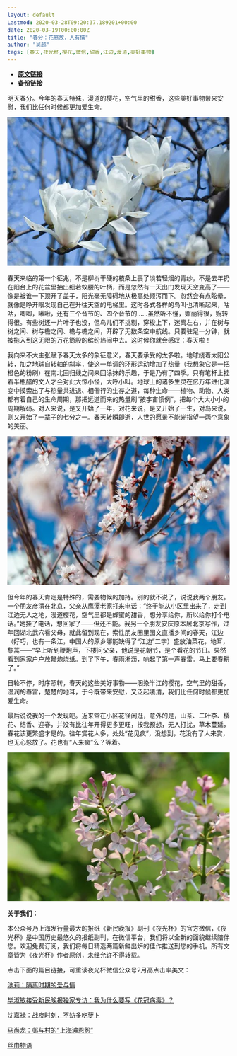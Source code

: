 ```yaml
---
layout: default
Lastmod: 2020-03-28T09:20:37.189201+00:00
date: 2020-03-19T00:00:00Z
title: "春分：花怒放，人有情"
author: "吴越"
tags: [春天,夜光杯,樱花,微信,甜香,江边,漫道,美好事物]
---
```


* [**原文链接**](https://mp.weixin.qq.com/s/fPcPGwRLlt0uP8k0866MVg)
* [**备份链接**](http://archive.ph/L5iLS)


明天春分。今年的春天特殊，漫道的樱花，空气里的甜香，这些美好事物带来安慰，我们比任何时候都更加爱生命。

![](/images/post/c82407ecc1d03af36072acfe7e6f02d0.jpg)

春天来临的第一个征兆，不是柳树干硬的枝条上裹了淡若轻烟的青纱，不是去年扔在阳台上的花盆里抽出细若蚁腰的叶柄，而是忽然有一天出门发现天空变高了——像是被谁一下顶开了盖子，阳光毫无障碍地从极高处倾泻而下。忽然会有点眩晕，就像是睁开眼发现自己在升往天空的电梯里。这时各式各样的鸟叫也清晰起来，咕咕，唧唧，啾啾，还有三个音节的、四个音节的……虽然听不懂，媚丽得很，婉转得很。有些树还一片叶子也没，但鸟儿们不挑剔，穿梭上下，迷离左右，并在树与树之间、树与檐之间、檐与檐之间，开辟了无数条空中航线。只要驻足一分钟，就被拖入到这无限的万花筒般的缤纷热闹中去。这时候你就会感叹：春天啦！  

我向来不大主张赋予春天太多的象征意义，春天要承受的太多啦。地球绕着太阳公转，加之地球自转轴的斜率，使这一单调的环形运动增加了热量（我想象它是一把橙色的粉刷）在南北回归线之间来回涂抹的乐趣，于是乃有了四季。只有笔杆上挂着半瓶醋的文人才会对此大惊小怪，大呼小叫。地球上的诸多生灵在亿万年进化演变中摸索出了与热量共进退、相偕行的生存之道，每种生命——植物、动物、人类都有着自己的生命周期，那把远道而来的热量刷“按宇宙惯例”，把每个大大小小的周期解码。对人来说，是又开始了一年，对花来说，是又开始了一生，对鸟来说，则又开始了一辈子的七分之一。春天转瞬即逝，人世的愿景不能光指望一两个意象的美丽。

![](/images/post/409257e8a3f9a52d8e74cf0fa8fbd676.jpg)

但今年的春天肯定是特殊的，需要物候的加持。别的就不说了，说说我两个朋友。一个朋友彦清在北京，父亲从鹰潭老家打来电话：“终于能从小区里出来了，走到江边无人之地，漫道樱花，空气里都是蜂蜜的甜香，想分享给你，所以给你打个电话。”她挂了电话，想回家了——但还不能。我另一个朋友安庆原本居北京写作，过年回湖北武穴看父母，就此留到现在，索性朋友圈里图文直播乡间的春天，江边（好巧，也有一条江，中国人的原乡哪能缺得了“江边”二字）盛放油菜花，地耳，黎蒿——“早上听到鞭炮声，下楼问父亲，他说是花朝节，是个看花的节日。果然看到家家户户放鞭炮烧纸。到了下午，春雨淅沥，响起了第一声春雷。马上要春耕了。”

日轮不停，时序照转，春天的这些美好事物——洇染半江的樱花，空气里的甜香，湿润的春雷，楚楚的地耳，于今既带来安慰，又泛起凄清，我们比任何时候都更加爱生命。

最后说说我的一个发现吧。近来常在小区花径闲逛，意外的是，山茶、二叶李、樱花、结香、迎春，并没有比往年开得更多更旺，按我预想，无人打扰，草木蔓延，春花该更繁盛才是的。往年赏花人多，处处“花见疯”，没想到，花没有了人来赏，也无心怒放了。花也有“人来疯”么？等着。

![](/images/post/6a99e7d963d8da4083a6d7edfb6ae588.jpg)

  

  

**关于我们：**

本公众号乃上海发行量最大的报纸《新民晚报》副刊《夜光杯》的官方微信，《夜光杯》是中国历史最悠久的报纸副刊，在微信平台，我们将以全新的面貌继续陪伴您。欢迎免费订阅，我们将每日精选两篇新鲜出炉的佳作推送到您的手机。所有文章皆为《夜光杯》作者原创，未经允许不得转载。

点击下面的篇目链接，可重读夜光杯微信公众号2月高点击率美文：

[池莉：隔离时期的爱与情](http://mp.weixin.qq.com/s?__biz=MzA4NzM0NTg4NA==&mid=2657710138&idx=1&sn=194a449313babf9aba0921c9458f9368&chksm=8ba70f89bcd0869fb606375c9451c7e66226b413ed7235edeea56db08b6292f21270a39f5169&scene=21#wechat_redirect)  

[毕淑敏接受新民晚报独家专访：我为什么要写《花冠病毒》？](http://mp.weixin.qq.com/s?__biz=MzA4NzM0NTg4NA==&mid=2657710314&idx=1&sn=4592633f1a076415d0b562b5ec79f91b&chksm=8ba70f59bcd0864f25cdf3c5910c0ca5135ede57e6f0ad62de5d1bc1b44bb9a319a6d7534d6c&scene=21#wechat_redirect)  

[沈嘉禄：战疫时刻，不妨多吃萝卜](http://mp.weixin.qq.com/s?__biz=MzA4NzM0NTg4NA==&mid=2657710433&idx=1&sn=7f2c1e1658f00ee25a54d68bb657f2b2&chksm=8ba70ed2bcd087c491e2312a4feafeca40068772e0ecdbe736ca6bc7e37d853e46d14217bc0d&scene=21#wechat_redirect)  

[马尚龙：邨与村的“上海滩恩怨”](http://mp.weixin.qq.com/s?__biz=MzA4NzM0NTg4NA==&mid=2657710404&idx=1&sn=49b71de31aa562684cf8dc776551979a&chksm=8ba70ef7bcd087e1c17005d9c00ff3013af107af6f255d76d6197610ae5ff5a7d6f8d4bacbcf&scene=21#wechat_redirect)  

[丝巾物语](http://mp.weixin.qq.com/s?__biz=MzA4NzM0NTg4NA==&mid=2657710526&idx=2&sn=21e14d0063057095af5c1232e4d494a3&chksm=8ba70e0dbcd0871b871a8ab540c004a44cd9667035eb0109dca77cb21604ea5f91258788951b&scene=21#wechat_redirect)

